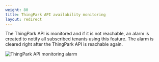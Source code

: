 ```yaml
---
weight: 80
title: ThingPark API availability monitoring
layout: redirect
---
```



The ThingPark API is monitored and if it is not reachable, an alarm is created to notify all subscribed tenants using this feature. The alarm is cleared right after the ThingPark API is reachable again.

<img src="/images/device-protocols/lora-actility/lora-thingpark-api-monitor-alarm.png" alt="ThingPark API monitoring alarm" style="max-width: 100%">
